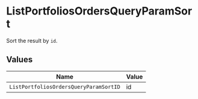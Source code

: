 # ListPortfoliosOrdersQueryParamSort

Sort the result by `id`.


## Values

| Name                                   | Value                                  |
| -------------------------------------- | -------------------------------------- |
| `ListPortfoliosOrdersQueryParamSortID` | id                                     |